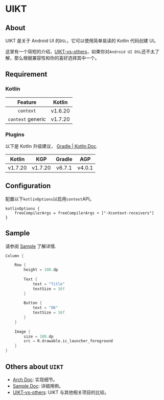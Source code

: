 # UIKT

## About

UIKT 是关于 Android UI 的`DSL`，它可以使用简单易读的 Kotlin 代码创建 UI。

这里有一个简短的介绍，[UIKT-vs-others](UIKT-vs-others-ch.md)，如果你对`Android UI DSL`还不太了解，那么根据兼容性和你的喜好选择其中一个。

## Requirement

### Kotlin

|      Feature      | Kotlin  |
|:-----------------:|:-------:|
|     `context`     | v1.6.20 |
| `context` generic | v1.7.20 |

### Plugins

以下是 Kotlin 升级建议， [Gradle | Kotlin Doc](https://kotlinlang.org/docs/gradle-configure-project.html).

| Kotlin  | KGP     | Gradle |  AGP   |
|:-------:|---------|:------:|:------:|
| v1.7.20 | v1.7.20 | v6.7.1 | v4.0.1 |

## Configuration

配置以下`kotlinOptions`以启用`context`API。

```
kotlinOptions {
    freeCompilerArgs = freeCompilerArgs + ["-Xcontext-receivers"]
}
```

## Sample
请参阅 [Sample](./Sample.md) 了解详情.
```kotlin
Column {

    Row {
        height = 100.dp
        
        Text {
            text = "Title"
            textSize = 16f
        }
        
        Button {
            text = "OK"
            textSize = 16f
        }
    }
    
    Image {
        size = 100.dp
        src = R.drawable.ic_launcher_foreground
    }
}
```
## Others about `UIKT`

- [Arch Doc](./Arch-ch.md): 实现细节。
- [Sample Doc](./Sample.md): 详细用例。
- [UIKT-vs-others](./UIKT-vs-others-ch.md): UIKT 与其他相关项目的比较。